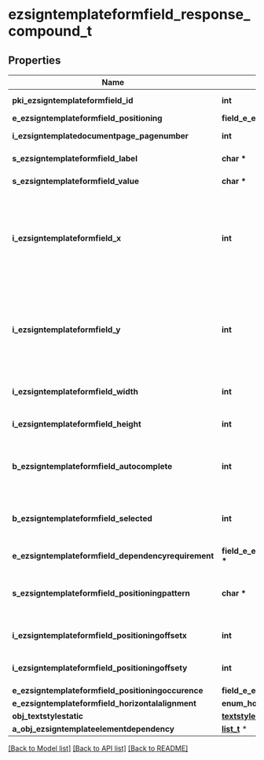 # ezsigntemplateformfield_response_compound_t

## Properties
Name | Type | Description | Notes
------------ | ------------- | ------------- | -------------
**pki_ezsigntemplateformfield_id** | **int** | The unique ID of the Ezsigntemplateformfield | 
**e_ezsigntemplateformfield_positioning** | **field_e_ezsigntemplateformfield_positioning_t \*** |  | [optional] 
**i_ezsigntemplatedocumentpage_pagenumber** | **int** | The page number in the Ezsigntemplatedocument | 
**s_ezsigntemplateformfield_label** | **char \*** | The Label for the Ezsigntemplateformfield | 
**s_ezsigntemplateformfield_value** | **char \*** | The value for the Ezsigntemplateformfield | [optional] 
**i_ezsigntemplateformfield_x** | **int** | The X coordinate (Horizontal) where to put the Ezsigntemplateformfield on the Ezsigntemplatepage.  Coordinate is calculated at 100dpi (dot per inch). So for example, if you want to put the Ezsigntemplateformfield 2 inches from the left border of the page, you would use \&quot;200\&quot; for the X coordinate. | [optional] 
**i_ezsigntemplateformfield_y** | **int** | The Y coordinate (Vertical) where to put the Ezsigntemplateformfield on the Ezsigntemplatepage.  Coordinate is calculated at 100dpi (dot per inch). So for example, if you want to put the Ezsigntemplateformfield 3 inches from the top border of the page, you would use \&quot;300\&quot; for the Y coordinate. | [optional] 
**i_ezsigntemplateformfield_width** | **int** | The Width of the Ezsigntemplateformfield in pixels calculated at 100 DPI | 
**i_ezsigntemplateformfield_height** | **int** | The Height of the Ezsigntemplateformfield in pixels calculated at 100 DPI  | 
**b_ezsigntemplateformfield_autocomplete** | **int** | Whether the Ezsigntemplateformfield allows the use of the autocomplete of the browser.  This can only be set if eEzsigntemplateformfieldgroupType is **Text** | [optional] 
**b_ezsigntemplateformfield_selected** | **int** | Whether the Ezsigntemplateformfield is selected or not by default.  This can only be set if eEzsigntemplateformfieldgroupType is **Checkbox** or **Radio** | [optional] 
**e_ezsigntemplateformfield_dependencyrequirement** | **field_e_ezsigntemplateformfield_dependencyrequirement_t \*** |  | [optional] 
**s_ezsigntemplateformfield_positioningpattern** | **char \*** | The string pattern to search for the positioning. **This is not a regexp**  This will be required if **eEzsigntemplateformfieldPositioning** is set to **PerCoordinates** | [optional] 
**i_ezsigntemplateformfield_positioningoffsetx** | **int** | The offset X  This will be required if **eEzsigntemplateformfieldPositioning** is set to **PerCoordinates** | [optional] 
**i_ezsigntemplateformfield_positioningoffsety** | **int** | The offset Y  This will be required if **eEzsigntemplateformfieldPositioning** is set to **PerCoordinates** | [optional] 
**e_ezsigntemplateformfield_positioningoccurence** | **field_e_ezsigntemplateformfield_positioningoccurence_t \*** |  | [optional] 
**e_ezsigntemplateformfield_horizontalalignment** | **enum_horizontalalignment_t \*** |  | [optional] 
**obj_textstylestatic** | [**textstylestatic_response_compound_t**](textstylestatic_response_compound.md) \* |  | [optional] 
**a_obj_ezsigntemplateelementdependency** | [**list_t**](ezsigntemplateelementdependency_response_compound.md) \* |  | [optional] 

[[Back to Model list]](../README.md#documentation-for-models) [[Back to API list]](../README.md#documentation-for-api-endpoints) [[Back to README]](../README.md)


